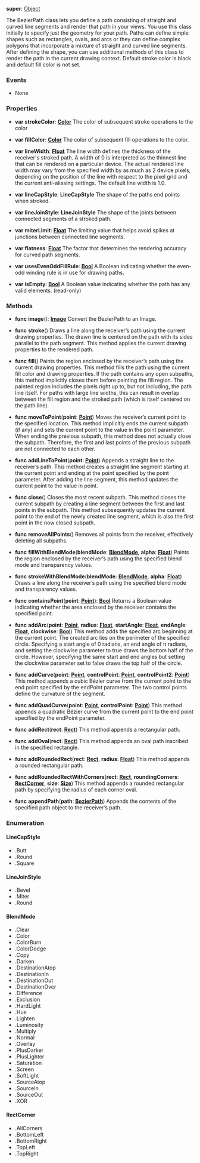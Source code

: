 **super**: [Object](Object.md)

The BezierPath class lets you define a path consisting of straight and curved line segments and render that path in your views. You use this class initially to specify just the geometry for your path. Paths can define simple shapes such as rectangles, ovals, and arcs or they can define complex polygons that incorporate a mixture of straight and curved line segments. After defining the shape, you can use additional methods of this class to render the path in the current drawing context. Default stroke color is black and default fill color is not set.

### Events

* None

### Properties

* **var** **strokeColor**: **[Color](color.md)**
The color of subsequent stroke operations to the color

* **var** **fillColor**: **[Color](color.md)**
The color of subsequent fill operations to the color.

* **var** **lineWidth**: **[Float](../gravity/types.md)**
The line width defines the thickness of the receiver's stroked path. A width of 0 is interpreted as the thinnest line that can be rendered on a particular device. The actual rendered line width may vary from the specified width by as much as 2 device pixels, depending on the position of the line with respect to the pixel grid and the current anti-aliasing settings. The default line width is 1.0.

* **var** **lineCapStyle**: **LineCapStyle**
The shape of the paths end points when stroked.

* **var** **lineJoinStyle**: **LineJoinStyle**
The shape of the joints between connected segments of a stroked path.

* **var** **miterLimit**: **[Float](../gravity/types.md)**
The limiting value that helps avoid spikes at junctions between connected line segments.

* **var** **flatness**: **[Float](../gravity/types.md)**
The factor that determines the rendering accuracy for curved path segments.

* **var** **usesEvenOddFillRule**: **[Bool](../gravity/types.md)**
A Boolean indicating whether the even-odd winding rule is in use for drawing paths.

* **var** **isEmpty**: **[Bool](../gravity/types.md)**
A Boolean value indicating whether the path has any valid elements. \(read-only\)



### Methods

* **func** **image**(): <strong>[Image](image.md)</strong> 
Convert the BezierPath to an Image.

* **func** **stroke**()
Draws a line along the receiver’s path using the current drawing properties. The drawn line is centered on the path with its sides parallel to the path segment. This method applies the current drawing properties to the rendered path.

* **func** **fill**()
Paints the region enclosed by the receiver’s path using the current drawing properties. This method fills the path using the current fill color and drawing properties. If the path contains any open subpaths, this method implicitly closes them before painting the fill region. The painted region includes the pixels right up to, but not including, the path line itself. For paths with large line widths, this can result in overlap between the fill region and the stroked path (which is itself centered on the path line).

* **func** **moveToPoint**(**point**: <strong>[Point](point.md)</strong>)
Moves the receiver’s current point to the specified location. This method implicitly ends the current subpath (if any) and sets the current point to the value in the point parameter. When ending the previous subpath, this method does not actually close the subpath. Therefore, the first and last points of the previous subpath are not connected to each other.

* **func** **addLineToPoint**(**point**: <strong>[Point](point.md)</strong>)
Appends a straight line to the receiver’s path. This method creates a straight line segment starting at the current point and ending at the point specified by the point parameter. After adding the line segment, this method updates the current point to the value in point.

* **func** **close**()
Closes the most recent subpath. This method closes the current subpath by creating a line segment between the first and last points in the subpath. This method subsequently updates the current point to the end of the newly created line segment, which is also the first point in the now closed subpath.

* **func** **removeAllPoints**()
Removes all points from the receiver, effectively deleting all subpaths.

* **func** **fillWithBlendMode**(**blendMode**: <strong><a href="#_enum_BlendMode">BlendMode</a></strong>, **alpha**: <strong>[Float](../gravity/types.md)</strong>)
Paints the region enclosed by the receiver’s path using the specified blend mode and transparency values.

* **func** **strokeWithBlendMode**(**blendMode**: <strong><a href="#_enum_BlendMode">BlendMode</a></strong>, **alpha**: <strong>[Float](../gravity/types.md)</strong>)
Draws a line along the receiver’s path using the specified blend mode and transparency values.

* **func** **containsPoint**(**point**: <strong>[Point](point.md)</strong>): <strong>[Bool](../gravity/types.md)</strong> 
Returns a Boolean value indicating whether the area enclosed by the receiver contains the specified point.

* **func** **addArc**(**point**: <strong>[Point](point.md)</strong>, **radius**: <strong>[Float](../gravity/types.md)</strong>, **startAngle**: <strong>[Float](../gravity/types.md)</strong>, **endAngle**: <strong>[Float](../gravity/types.md)</strong>, **clockwise**: <strong>[Bool](../gravity/types.md)</strong>)
This method adds the specified arc beginning at the current point. The created arc lies on the perimeter of the specified circle. Specifying a start angle of 0 radians, an end angle of π radians, and setting the clockwise parameter to true draws the bottom half of the circle. However, specifying the same start and end angles but setting the clockwise parameter set to false draws the top half of the circle.

* **func** **addCurve**(**point**: <strong>[Point](point.md)</strong>, **controlPoint**: <strong>[Point](point.md)</strong>, **controlPoint2**: <strong>[Point](point.md)</strong>)
This method appends a cubic Bézier curve from the current point to the end point specified by the endPoint parameter. The two control points define the curvature of the segment.

* **func** **addQuadCurve**(**point**: <strong>[Point](point.md)</strong>, **controlPoint**: <strong>[Point](point.md)</strong>)
This method appends a quadratic Bézier curve from the current point to the end point specified by the endPoint parameter.

* **func** **addRect**(**rect**: <strong>[Rect](rect.md)</strong>)
This method appends a rectangular path.

* **func** **addOval**(**rect**: <strong>[Rect](rect.md)</strong>)
This method appends an oval path inscribed in the specified rectangle.

* **func** **addRoundedRect**(**rect**: <strong>[Rect](rect.md)</strong>, **radius**: <strong>[Float](../gravity/types.md)</strong>)
This method appends a rounded rectangular path.

* **func** **addRoundedRectWithCorners**(**rect**: <strong>[Rect](rect.md)</strong>, **roundingCorners**: <strong><a href="#_enum_RectCorner">RectCorner</a></strong>, **size**: <strong>[Size](size.md)</strong>)
This method appends a rounded rectangular path by specifying the radius of each corner oval.

* **func** **appendPath**(**path**: <strong>[BezierPath](BezierPath.md)</strong>)
Appends the contents of the specified path object to the receiver’s path.





### Enumeration

#### LineCapStyle
 * .Butt
 * .Round
 * .Square

#### LineJoinStyle
 * .Bevel
 * .Miter
 * .Round

#### BlendMode
 * .Clear
 * .Color
 * .ColorBurn
 * .ColorDodge
 * .Copy
 * .Darken
 * .DestinationAtop
 * .DestinationIn
 * .DestinationOut
 * .DestinationOver
 * .Difference
 * .Exclusion
 * .HardLight
 * .Hue
 * .Lighten
 * .Luminosity
 * .Multiply
 * .Normal
 * .Overlay
 * .PlusDarker
 * .PlusLighter
 * .Saturation
 * .Screen
 * .SoftLight
 * .SourceAtop
 * .SourceIn
 * .SourceOut
 * .XOR

#### RectCorner
 * .AllCorners
 * .BottomLeft
 * .BottomRight
 * .TopLeft
 * .TopRight



